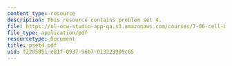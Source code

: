 ```yaml
---
content_type: resource
description: This resource contains problem set 4.
file: https://ol-ocw-studio-app-qa.s3.amazonaws.com/courses/7-06-cell-biology-spring-2007/f2285851e81f093796b7013223909c65_pset4.pdf
file_type: application/pdf
resourcetype: Document
title: pset4.pdf
uid: f2285851-e81f-0937-96b7-013223909c65
---
```

